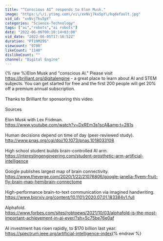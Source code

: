 ```yaml
---
title: "“Conscious AI” responds to Elon Musk."
image: "https:\/\/i.ytimg.com\/vi\/xvNvj7ku5pY\/hqdefault.jpg"
vid_id: "xvNvj7ku5pY"
categories: "Science-Technology"
tags: ["ai","robots","ai robots"]
date: "2022-06-06T00:10:14+03:00"
vid_date: "2022-06-05T17:16:52Z"
duration: "PT19M29S"
viewcount: "9780"
likeCount: "1140"
dislikeCount: ""
channel: "Digital Engine"
---
```

{% raw %}Elon Musk and &quot;conscious AI.&quot; Please visit <a rel="nofollow" target="blank" href="https://brilliant.org/digitalengine">https://brilliant.org/digitalengine</a> - a great place to learn about AI and STEM subjects. You can get started for free and the first 200 people will get 20% off a premium annual subscription.<br /><br />Thanks to Brilliant for sponsoring this video.<br /><br />Sources<br /><br />Elon Musk with Lex Fridman.<br /><a rel="nofollow" target="blank" href="https://www.youtube.com/watch?v=DxREm3s1scA&amp;t=281s">https://www.youtube.com/watch?v=DxREm3s1scA&amp;t=281s</a><br /><br />Human decisions depend on time of day (peer-reviewed study).<br /><a rel="nofollow" target="blank" href="http://www.pnas.org/cgi/doi/10.1073/pnas.1018033108">http://www.pnas.org/cgi/doi/10.1073/pnas.1018033108</a><br /><br />High school student builds brain-controlled AI arm.<br /><a rel="nofollow" target="blank" href="https://interestingengineering.com/student-prosthetic-arm-artificial-intelligence">https://interestingengineering.com/student-prosthetic-arm-artificial-intelligence</a><br /><br />Google publishes largest map of brain connectivity.<br /><a rel="nofollow" target="blank" href="https://www.theverge.com/2020/1/22/21076806/google-janelia-flyem-fruit-fly-brain-map-hemibrain-connectome">https://www.theverge.com/2020/1/22/21076806/google-janelia-flyem-fruit-fly-brain-map-hemibrain-connectome</a><br /><br />High-performance brain-to-text communication via imagined handwriting.<br /><a rel="nofollow" target="blank" href="https://www.biorxiv.org/content/10.1101/2020.07.01.183384v1.full">https://www.biorxiv.org/content/10.1101/2020.07.01.183384v1.full</a><br /><br />Alphafold.<br /><a rel="nofollow" target="blank" href="https://www.forbes.com/sites/robtoews/2021/10/03/alphafold-is-the-most-important-achievement-in-ai-ever/?sh=5c75be76e0af">https://www.forbes.com/sites/robtoews/2021/10/03/alphafold-is-the-most-important-achievement-in-ai-ever/?sh=5c75be76e0af</a><br /><br />AI investment has risen rapidly, to $170 billion last year:<br /><a rel="nofollow" target="blank" href="https://spectrum.ieee.org/artificial-intelligence-index">https://spectrum.ieee.org/artificial-intelligence-index</a>{% endraw %}
